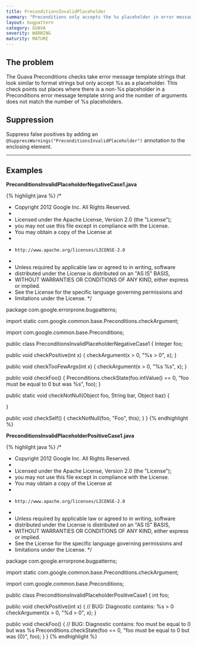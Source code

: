 ```yaml
---
title: PreconditionsInvalidPlaceholder
summary: "Preconditions only accepts the %s placeholder in error message strings"
layout: bugpattern
category: GUAVA
severity: WARNING
maturity: MATURE
---
```


<!--
*** AUTO-GENERATED, DO NOT MODIFY ***
To make changes, edit the @BugPattern annotation or the explanation in docs/bugpattern.
-->

## The problem
The Guava Preconditions checks take error message template strings that look similar to format strings but only accept %s as a placeholder. This check points out places where there is a non-%s placeholder in a Preconditions error message template string and the number of arguments does not match the number of %s placeholders.

## Suppression
Suppress false positives by adding an `@SuppressWarnings("PreconditionsInvalidPlaceholder")` annotation to the enclosing element.

----------

## Examples
__PreconditionsInvalidPlaceholderNegativeCase1.java__

{% highlight java %}
/*
 * Copyright 2012 Google Inc. All Rights Reserved.
 *
 * Licensed under the Apache License, Version 2.0 (the "License");
 * you may not use this file except in compliance with the License.
 * You may obtain a copy of the License at
 *
 *     http://www.apache.org/licenses/LICENSE-2.0
 *
 * Unless required by applicable law or agreed to in writing, software
 * distributed under the License is distributed on an "AS IS" BASIS,
 * WITHOUT WARRANTIES OR CONDITIONS OF ANY KIND, either express or implied.
 * See the License for the specific language governing permissions and
 * limitations under the License.
 */

package com.google.errorprone.bugpatterns;

import static com.google.common.base.Preconditions.checkArgument;

import com.google.common.base.Preconditions;

public class PreconditionsInvalidPlaceholderNegativeCase1 {
  Integer foo;
  
  public void checkPositive(int x) {
    checkArgument(x > 0, "%s > 0", x);
  }

  public void checkTooFewArgs(int x) {
    checkArgument(x > 0, "%s %s", x);
  }
  
  public void checkFoo() {
    Preconditions.checkState(foo.intValue() == 0, "foo must be equal to 0 but was %s", foo);
  }
  
  public static void checkNotNull(Object foo, String bar, Object baz) {
    
  }
  
  public void checkSelf() {
    checkNotNull(foo, "Foo", this);
  }
}
{% endhighlight %}

__PreconditionsInvalidPlaceholderPositiveCase1.java__

{% highlight java %}
/*
 * Copyright 2012 Google Inc. All Rights Reserved.
 *
 * Licensed under the Apache License, Version 2.0 (the "License");
 * you may not use this file except in compliance with the License.
 * You may obtain a copy of the License at
 *
 *     http://www.apache.org/licenses/LICENSE-2.0
 *
 * Unless required by applicable law or agreed to in writing, software
 * distributed under the License is distributed on an "AS IS" BASIS,
 * WITHOUT WARRANTIES OR CONDITIONS OF ANY KIND, either express or implied.
 * See the License for the specific language governing permissions and
 * limitations under the License.
 */

package com.google.errorprone.bugpatterns;

import static com.google.common.base.Preconditions.checkArgument;

import com.google.common.base.Preconditions;

public class PreconditionsInvalidPlaceholderPositiveCase1 {
  int foo;
  
  public void checkPositive(int x) {
    // BUG: Diagnostic contains: %s > 0
    checkArgument(x > 0, "%d > 0", x);
  }
  
  public void checkFoo() {
    // BUG: Diagnostic contains: foo must be equal to 0 but was %s
    Preconditions.checkState(foo == 0, "foo must be equal to 0 but was {0}", foo);
  }
}
{% endhighlight %}

